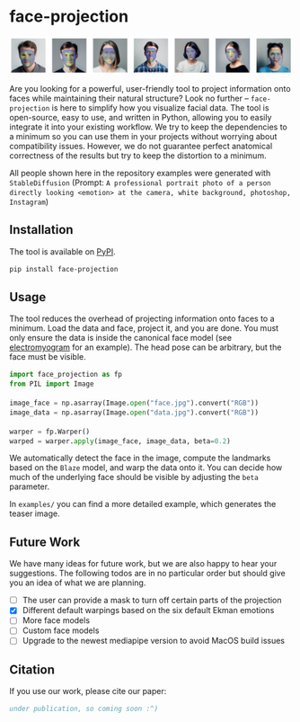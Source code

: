 # face-projection

![Teaser](files/teaser.jpg)

Are you looking for a powerful, user-friendly tool to project information onto faces while maintaining their natural structure?
Look no further – `face-projection` is here to simplify how you visualize facial data.
The tool is open-source, easy to use, and written in Python, allowing you to easily integrate it into your existing workflow.
We try to keep the dependencies to a minimum so you can use them in your projects without worrying about compatibility issues.
However, we do not guarantee perfect anatomical correctness of the results but try to keep the distortion to a minimum.

All people shown here in the repository examples were generated with `StableDiffusion` (Prompt: `A professional portrait photo of a person directly looking <emotion> at the camera, white background, photoshop, Instagram`)

## Installation

The tool is available on [PyPI](https://pypi.org/project/face-projection/).

```bash
pip install face-projection
```

## Usage

The tool reduces the overhead of projecting information onto faces to a minimum.
Load the data and face, project it, and you are done.
You must only ensure the data is inside the canonical face model (see [electromyogram](https://github.com/cvjena/electromyogram) for an example).
The head pose can be arbitrary, but the face must be visible.

```python
import face_projection as fp
from PIL import Image

image_face = np.asarray(Image.open("face.jpg").convert("RGB"))
image_data = np.asarray(Image.open("data.jpg").convert("RGB"))

warper = fp.Warper()
warped = warper.apply(image_face, image_data, beta=0.2)
```

We automatically detect the face in the image, compute the landmarks based on the `Blaze` model, and warp the data onto it.
You can decide how much of the underlying face should be visible by adjusting the `beta` parameter.

In `examples/` you can find a more detailed example, which generates the teaser image.

## Future Work

We have many ideas for future work, but we are also happy to hear your suggestions.
The following todos are in no particular order but should give you an idea of what we are planning.

- [ ] The user can provide a mask to turn off certain parts of the projection
- [X] Different default warpings based on the six default Ekman emotions
- [ ] More face models
- [ ] Custom face models
- [ ] Upgrade to the newest mediapipe version to avoid MacOS build issues

## Citation

If you use our work, please cite our paper:

```bibtex
under publication, so coming soon :^)
```
